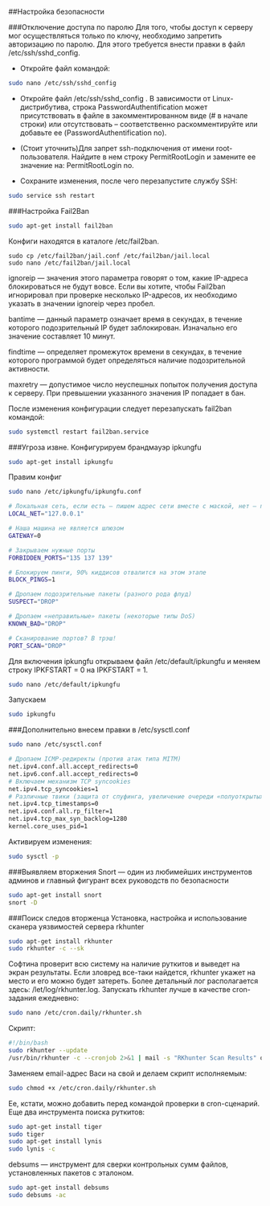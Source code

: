 ##Настройка безопасности

###Отключение доступа по паролю
Для того, чтобы доступ к серверу мог осуществляться только по ключу, необходимо запретить авторизацию по паролю. Для этого требуется внести правки в файл /etc/ssh/sshd_config.

* Откройте файл командой:
```bash
sudo nano /etc/ssh/sshd_config
```
* Откройте файл /etc/ssh/sshd_config . В зависимости от Linux-дистрибутива, строка PasswordAuthentification может присутствовать в файле в закомментированном виде (# в начале строки) или отсутствовать – соответственно раскомментируйте или добавьте ее (PasswordAuthentification no).

* (Стоит уточнить)Для запрет ssh-подключения от имени root-пользователя. Найдите в нем строку PermitRootLogin  и замените ее значение на: PermitRootLogin  no.

* Сохраните изменения, после чего перезапустите службу SSH:
```bash
sudo service ssh restart
```

###Настройка Fail2Ban 

```bash
sudo apt-get install fail2ban
```

Конфиги находятся в каталоге /etc/fail2ban.
```
sudo cp /etc/fail2ban/jail.conf /etc/fail2ban/jail.local
sudo nano /etc/fail2ban/jail.local
```
ignoreip — значения этого параметра говорят о том, какие IP-адреса блокироваться не будут вовсе. Если вы хотите, чтобы Fail2ban игнорировал при проверке несколько IP-адресов, их необходимо указать в значении ignoreip через пробел.

bantime — данный параметр означает время в секундах, в течение которого подозрительный IP будет заблокирован. Изначально его значение составляет 10 минут.

findtime — определяет промежуток времени в секундах, в течение которого программой будет определяться наличие подозрительной активности.

maxretry — допустимое число неуспешных попыток получения доступа к серверу. При превышении указанного значения IP попадает в бан.

После изменения конфигурации следует перезапускать fail2ban командой:
```bash
sudo systemctl restart fail2ban.service
```

###Угроза извне. Конфигурируем брандмауэр ipkungfu
```bash
sudo apt-get install ipkungfu
```

Правим конфиг
```bash
sudo nano /etc/ipkungfu/ipkungfu.conf

# Локальная сеть, если есть — пишем адрес сети вместе с маской, нет — пишем loopback-адрес
LOCAL_NET="127.0.0.1"

# Наша машина не является шлюзом
GATEWAY=0

# Закрываем нужные порты
FORBIDDEN_PORTS="135 137 139"

# Блокируем пинги, 90% киддисов отвалится на этом этапе
BLOCK_PINGS=1

# Дропаем подозрительные пакеты (разного рода флуд)
SUSPECT="DROP"

# Дропаем «неправильные» пакеты (некоторые типы DoS)
KNOWN_BAD="DROP"

# Сканирование портов? В трэш!
PORT_SCAN="DROP"
```

Для включения ipkungfu открываем файл /etc/default/ipkungfu и меняем строку IPKFSTART = 0 на IPKFSTART = 1. 
```bash
sudo nano /etc/default/ipkungfu
```

Запускаем
```bash
sudo ipkungfu
```

###Дополнительно внесем правки в /etc/sysctl.conf
```bash
sudo nano /etc/sysctl.conf

# Дропаем ICMP-редиректы (против атак типа MITM)
net.ipv4.conf.all.accept_redirects=0
net.ipv6.conf.all.accept_redirects=0
# Включаем механизм TCP syncookies
net.ipv4.tcp_syncookies=1
# Различные твики (защита от спуфинга, увеличение очереди «полуоткрытых» TCP-соединений и так далее)
net.ipv4.tcp_timestamps=0
net.ipv4.conf.all.rp_filter=1
net.ipv4.tcp_max_syn_backlog=1280
kernel.core_uses_pid=1
```

Активируем изменения:
```bash
sudo sysctl -p
```

###Выявляем вторжения
Snort — один из любимейших инструментов админов и главный фигурант всех руководств по безопасности
```bash
sudo apt-get install snort
snort -D
```

###Поиск следов вторженца
Установка, настройка и использование сканера уязвимостей сервера rkhunter
```bash
sudo apt-get install rkhunter
sudo rkhunter -c --sk
```

Софтина проверит всю систему на наличие руткитов и выведет на экран результаты. Если зловред все-таки найдется, rkhunter укажет на место и его можно будет затереть. Более детальный лог располагается здесь: /let/log/rkhunter.log. Запускать rkhunter лучше в качестве cron-задания ежедневно:

```bash
sudo nano /etc/cron.daily/rkhunter.sh
```
Скрипт:
```bash
#!/bin/bash
sudo rkhunter --update
/usr/bin/rkhunter -c --cronjob 2>&1 | mail -s "RKhunter Scan Results" omeldarl@rambler.ru
```
Заменяем email-адрес Васи на свой и делаем скрипт исполняемым:
```bash
sudo chmod +x /etc/cron.daily/rkhunter.sh
```

Ее, кстати, можно добавить перед командой проверки в cron-сценарий. Еще два инструмента поиска руткитов:

```bash
sudo apt-get install tiger
sudo tiger
sudo apt-get install lynis
sudo lynis -c
```

debsums — инструмент для сверки контрольных сумм файлов, установленных пакетов с эталоном.
```bash
sudo apt-get install debsums
sudo debsums -ac
```

